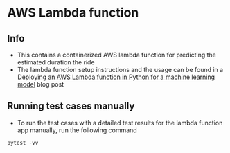 # AWS Lambda function


## Info
* This contains a containerized AWS lambda function for predicting the estimated duration the ride
* The lambda function setup instructions and the usage can be found in a [Deploying an AWS Lambda function in Python for a machine learning model](https://abhishekrs4.github.io/blogs/tech_blogs/tech_blog_5.html) blog post


## Running test cases manually
* To run the test cases with a detailed test results for the lambda function app manually, run the following command
```
pytest -vv
```